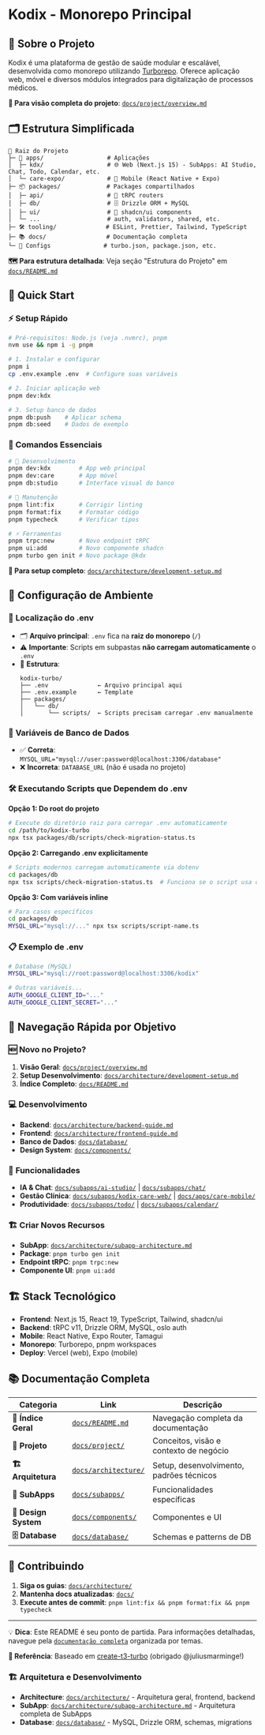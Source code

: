 # Kodix - Monorepo Principal

## 📖 Sobre o Projeto

Kodix é uma plataforma de gestão de saúde modular e escalável, desenvolvida como monorepo utilizando [Turborepo](https://turborepo.org). Oferece aplicação web, móvel e diversos módulos integrados para digitalização de processos médicos.

**🎯 Para visão completa do projeto**: [`docs/project/overview.md`](docs/project/overview.md)

## 🗂️ Estrutura Simplificada

```text
📁 Raiz do Projeto
├─ 📱 apps/                  # Aplicações
│  ├─ kdx/                  # 🌐 Web (Next.js 15) - SubApps: AI Studio, Chat, Todo, Calendar, etc.
│  └─ care-expo/            # 📲 Mobile (React Native + Expo)
├─ 📦 packages/             # Packages compartilhados
│  ├─ api/                  # 🔗 tRPC routers
│  ├─ db/                   # 🗄️ Drizzle ORM + MySQL
│  ├─ ui/                   # 🎨 shadcn/ui components
│  └─ ...                   # auth, validators, shared, etc.
├─ 🛠️ tooling/              # ESLint, Prettier, Tailwind, TypeScript
├─ 📚 docs/                 # Documentação completa
└─ 🔧 Configs               # turbo.json, package.json, etc.
```

**🗺️ Para estrutura detalhada**: Veja seção "Estrutura do Projeto" em [`docs/README.md`](docs/README.md)

## 🚀 Quick Start

### ⚡ Setup Rápido

```bash
# Pré-requisitos: Node.js (veja .nvmrc), pnpm
nvm use && npm i -g pnpm

# 1. Instalar e configurar
pnpm i
cp .env.example .env  # Configure suas variáveis

# 2. Iniciar aplicação web
pnpm dev:kdx

# 3. Setup banco de dados
pnpm db:push    # Aplicar schema
pnpm db:seed    # Dados de exemplo
```

### 🧭 Comandos Essenciais

```bash
# 🚀 Desenvolvimento
pnpm dev:kdx        # App web principal
pnpm dev:care       # App móvel
pnpm db:studio      # Interface visual do banco

# 🧹 Manutenção
pnpm lint:fix       # Corrigir linting
pnpm format:fix     # Formatar código
pnpm typecheck      # Verificar tipos

# ⚡ Ferramentas
pnpm trpc:new       # Novo endpoint tRPC
pnpm ui:add         # Novo componente shadcn
pnpm turbo gen init # Novo package @kdx
```

**📖 Para setup completo**: [`docs/architecture/development-setup.md`](docs/architecture/development-setup.md)

## 🔧 **Configuração de Ambiente**

### 📍 **Localização do .env**

- 🗂️ **Arquivo principal**: `.env` fica na **raiz do monorepo** (`/`)
- ⚠️ **Importante**: Scripts em subpastas **não carregam automaticamente** o `.env`
- 📂 **Estrutura**:
  ```
  kodix-turbo/
  ├── .env              ← Arquivo principal aqui
  ├── .env.example      ← Template
  ├── packages/
  │   └── db/
  │       └── scripts/  ← Scripts precisam carregar .env manualmente
  ```

### 🔗 **Variáveis de Banco de Dados**

- ✅ **Correta**: `MYSQL_URL="mysql://user:password@localhost:3306/database"`
- ❌ **Incorreta**: `DATABASE_URL` (não é usada no projeto)

### 🛠️ **Executando Scripts que Dependem do .env**

**Opção 1: Do root do projeto**

```bash
# Execute do diretório raiz para carregar .env automaticamente
cd /path/to/kodix-turbo
npx tsx packages/db/scripts/check-migration-status.ts
```

**Opção 2: Carregando .env explicitamente**

```bash
# Scripts modernos carregam automaticamente via dotenv
cd packages/db
npx tsx scripts/check-migration-status.ts  # Funciona se o script usa dotenv
```

**Opção 3: Com variáveis inline**

```bash
# Para casos específicos
cd packages/db
MYSQL_URL="mysql://..." npx tsx scripts/script-name.ts
```

### 📋 **Exemplo de .env**

```bash
# Database (MySQL)
MYSQL_URL="mysql://root:password@localhost:3306/kodix"

# Outras variáveis...
AUTH_GOOGLE_CLIENT_ID="..."
AUTH_GOOGLE_CLIENT_SECRET="..."
```

## 🧭 Navegação Rápida por Objetivo

### 🆕 **Novo no Projeto?**

1. **Visão Geral**: [`docs/project/overview.md`](docs/project/overview.md)
2. **Setup Desenvolvimento**: [`docs/architecture/development-setup.md`](docs/architecture/development-setup.md)
3. **Índice Completo**: [`docs/README.md`](docs/README.md)

### 💻 **Desenvolvimento**

- **Backend**: [`docs/architecture/backend-guide.md`](docs/architecture/backend-guide.md)
- **Frontend**: [`docs/architecture/frontend-guide.md`](docs/architecture/frontend-guide.md)
- **Banco de Dados**: [`docs/database/`](docs/database/)
- **Design System**: [`docs/components/`](docs/components/)

### 🎯 **Funcionalidades**

- **IA & Chat**: [`docs/subapps/ai-studio/`](docs/subapps/ai-studio/) | [`docs/subapps/chat/`](docs/subapps/chat/)
- **Gestão Clínica**: [`docs/subapps/kodix-care-web/`](docs/subapps/kodix-care-web/) | [`docs/apps/care-mobile/`](docs/apps/care-mobile/)
- **Produtividade**: [`docs/subapps/todo/`](docs/subapps/todo/) | [`docs/subapps/calendar/`](docs/subapps/calendar/)

### 🏗️ **Criar Novos Recursos**

- **SubApp**: [`docs/architecture/subapp-architecture.md`](docs/architecture/subapp-architecture.md)
- **Package**: `pnpm turbo gen init`
- **Endpoint tRPC**: `pnpm trpc:new`
- **Componente UI**: `pnpm ui:add`

## 🏗️ Stack Tecnológico

- **Frontend**: Next.js 15, React 19, TypeScript, Tailwind, shadcn/ui
- **Backend**: tRPC v11, Drizzle ORM, MySQL, oslo auth
- **Mobile**: React Native, Expo Router, Tamagui
- **Monorepo**: Turborepo, pnpm workspaces
- **Deploy**: Vercel (web), Expo (mobile)

## 📚 Documentação Completa

| Categoria            | Link                                       | Descrição                                |
| -------------------- | ------------------------------------------ | ---------------------------------------- |
| **📖 Índice Geral**  | [`docs/README.md`](docs/README.md)         | Navegação completa da documentação       |
| **🏢 Projeto**       | [`docs/project/`](docs/project/)           | Conceitos, visão e contexto de negócio   |
| **🏗️ Arquitetura**   | [`docs/architecture/`](docs/architecture/) | Setup, desenvolvimento, padrões técnicos |
| **📱 SubApps**       | [`docs/subapps/`](docs/subapps/)           | Funcionalidades específicas              |
| **🎨 Design System** | [`docs/components/`](docs/components/)     | Componentes e UI                         |
| **🗄️ Database**      | [`docs/database/`](docs/database/)         | Schemas e patterns de DB                 |

## 🤝 Contribuindo

1. **Siga os guias**: [`docs/architecture/`](docs/architecture/)
2. **Mantenha docs atualizadas**: [`docs/`](docs/)
3. **Execute antes de commit**: `pnpm lint:fix && pnpm format:fix && pnpm typecheck`

---

💡 **Dica**: Este README é seu ponto de partida. Para informações detalhadas, navegue pela [`documentação completa`](docs/) organizada por temas.

**📜 Referência**: Baseado em [create-t3-turbo](https://github.com/t3-oss/create-t3-turbo) (obrigado @juliusmarminge!)

### 🏗️ Arquitetura e Desenvolvimento

- **Architecture**: [`docs/architecture/`](docs/architecture/) - Arquitetura geral, frontend, backend
- **SubApp**: [`docs/architecture/subapp-architecture.md`](docs/architecture/subapp-architecture.md) - Arquitetura completa de SubApps
- **Database**: [`docs/database/`](docs/database/) - MySQL, Drizzle ORM, schemas, migrations
